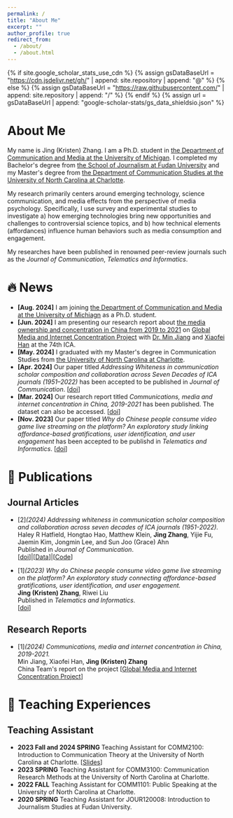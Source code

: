 ```yaml
---
permalink: /
title: "About Me"
excerpt: ""
author_profile: true
redirect_from: 
  - /about/
  - /about.html
---
```


{% if site.google_scholar_stats_use_cdn %}
{% assign gsDataBaseUrl = "https://cdn.jsdelivr.net/gh/" | append: site.repository | append: "@" %}
{% else %}
{% assign gsDataBaseUrl = "https://raw.githubusercontent.com/" | append: site.repository | append: "/" %}
{% endif %}
{% assign url = gsDataBaseUrl | append: "google-scholar-stats/gs_data_shieldsio.json" %}

<span class='anchor' id='about-me'></span>
# About Me 
My name is Jing (Kristen) Zhang. I am a Ph.D. student in [the Department of Communication and Media at the University of Michigan](https://lsa.umich.edu/comm). I completed my Bachelor's degree from [the School of Journalism at Fudan University](http://www.xwxy.fudan.edu.cn/n1339/index.html) and my Master's degree from [the Department of Communication Studies at the University of North Carolina at Charlotte](https://communication.charlotte.edu/). 

My research primarily centers around emerging technology, science communication, and media effects from the perspective of media psychology. Specifically, I use survey and experimental studies to investigate a) how emerging technologies bring new opportunities and challenges to controversial science topics, and b) how technical elements (affordances) influence human behaviors such as media consumption and engagement. 

My researches have been published in renowned peer-review journals such as the *Journal of Communication*, *Telematics and Informatics*.


# 🔥 News
- **[Aug. 2024]** I am joining [the Department of Communication and Media at the University of Michiagn](https://lsa.umich.edu/comm) as a Ph.D. student.
- **[Jun. 2024]** I am presenting our research report about [the media ownership and concentration in China from 2019 to 2021](https://gmicp.org/communications-media-and-internet-concentration-in-china-2019-2021/) on [Global Media and Internet Concentration Project](https://gmicp.org/) with [Dr. Min Jiang](https://pages.charlotte.edu/min-jiang/) and [Xiaofei Han](https://carleton.ca/sjc/profile/han-xiaofei/) at the 74th ICA.
- **[May. 2024]** I graduated with my Master's degree in Communication Studies from [the University of North Carolina at Charlotte](https://communication.charlotte.edu/).
- **[Apr. 2024]** Our paper titled *Addressing Whiteness in communication scholar composition and collaboration across Seven Decades of ICA journals (1951–2022)* has been accepted to be published in *Journal of Communication*. [[doi](https://doi.org/10.1093/joc/jqae019)]
- **[Mar. 2024]** Our research report titled *Communications, media and internet concentration in China, 2019-2021* has been published. The dataset can also be accessed. [[doi](http://doi.org/10.22215/gmicp/2024.5.19.3.)]
- **[Nov. 2023]** Our paper titled *Why do Chinese people consume video game live streaming on the platform? An exploratory study linking affordance-based gratifications, user identification, and user engagement* has been accepted to be publishd in *Telematics and Informatics*. [[doi](https://doi.org/10.1016/j.tele.2023.102075)]

# 📝 Publications 
## Journal Articles
- [2]*(2024) Addressing whiteness in communication scholar composition and collaboration across seven decades of ICA journals (1951-2022).*
  <br>
  Haley R Hatfield, Hongtao Hao, Matthew Klein, **Jing Zhang**, Yijie Fu, Jaemin Kim, Jongmin Lee, and Sun Joo (Grace) Ahn
  <br>
  Published in *Journal of Communication*. 
  <br>
  [[doi](https://doi.org/10.1093/joc/jqae019)]|[[Data](https://osf.io/8bszj/)]|[[Code](https://osf.io/8bszj/)]

- [1]*(2023) Why do Chinese people consume video game live streaming on the platform? An exploratory study connecting affordance-based gratifications, user identification, and user engagement.*
  <br>
  **Jing (Kristen) Zhang**, Riwei Liu
  <br>
  Published in *Telematics and Informatics*. 
  <br>
  [[doi](https://doi.org/10.1016/j.tele.2023.102075)]

## Research Reports
- [1]*(2024) Communications, media and internet concentration in China, 2019-2021.*
  <br>
  Min Jiang, Xiaofei Han, **Jing (Kristen) Zhang**
  <br>
  China Team's report on the project [[Global Media and Internet Concentration Project](https://gmicp.org/communications-media-and-internet-concentration-in-china-2019-2021/)]

# 📖 Teaching Experiences
## Teaching Assistant
- **2023 Fall and 2024 SPRING** Teaching Assistant for COMM2100: Introduction to Communication Theory at the University of North Carolina at Charlotte. [[Slides](https://comm2100.kristenjz.com/slides/)]
- **2023 SPRING** Teaching Assistant for COMM3100: Communication Research Methods at the University of North Carolina at Charlotte.
- **2022 FALL** Teaching Assistant for COMM1101: Public Speaking at the University of North Carolina at Charlotte.
- **2020 SPRING** Teaching Assistant for JOUR120008: Introduction to Journalism Studies at Fudan University.
